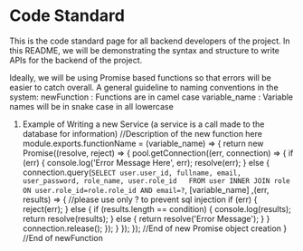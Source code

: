 # Code Standard
This is the code standard page for all backend developers of the project. In this README, we will be demonstrating the syntax and structure to write APIs for the backend of the project.

Ideally, we will be using Promise based functions so that errors will be easier to catch overall. 
A general guideline to naming conventions in the system: 
newFunction : Functions are in camel case
variable_name : Variable names will be in snake case in all lowercase

1. Example of Writing a new Service (a service is a call made to the database for information) 
//Description of the new function here
module.exports.functionName = (variable_name) => {
    return new Promise((resolve, reject) => {
        pool.getConnection((err, connection) => {
            if (err) {
                console.log('Error Message Here', err);
                resolve(err);
            } else {
                connection.query(`SELECT user.user_id, fullname, email, user_password, role_name, user.role_id  
                FROM user INNER JOIN role ON user.role_id=role.role_id AND email=?`, [variable_name] ,(err, results) => { //please use only ? to prevent sql injection
                    if (err) {
                        reject(err);
                    } else {
                        if (results.length == condition) {
                            console.log(results);
                            return resolve(results);
                        } else {
                            return resolve('Error Message');
                        }
                    }
                    connection.release();
                });
            }
        });
    }); //End of new Promise object creation
} //End of newFunction

